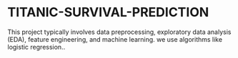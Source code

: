 # TITANIC-SURVIVAL-PREDICTION
This project typically involves data preprocessing, exploratory data analysis
(EDA), feature engineering, and machine learning. we use algorithms like
logistic regression..
